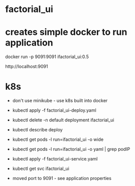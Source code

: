 # factorial_ui

# creates simple docker to run application
docker run -p 9091:9091 ifactorial_ui:0.5

http://localhost:9091

# k8s
* don't use minikube - use k8s built into docker
* kubectl apply -f factorial_ui-deploy.yaml
* kubectl delete -n default deployment ifactorial_ui
* kubectl describe deploy
* kubectl get pods -l run=ifactorial_ui -o wide
* kubectl get pods -l run=ifactorial_ui -o yaml | grep podIP
* kubectl apply -f factorial_ui-service.yaml
* kubectl get svc ifactorial_ui

* moved port to 9091 - see application properties
